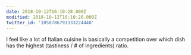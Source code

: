 ```yaml
---
date: 2018-10-12T16:10:28.000Z
modified: 2018-10-12T16:10:28.000Z
twitter_id: '1050786791333224448'
---
```


  I feel like a lot of Italian cuisine is basically a competition over which dish has the highest (tastiness / # of ingredients) ratio.
